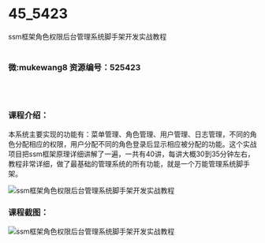 # 45_5423
ssm框架角色权限后台管理系统脚手架开发实战教程
<br/></br>
<h3>微:mukewang8 资源编号：525423</h3>
<br/></br>
<h3>课程介绍：</h3>
<p>本系统主要实现的功能有：菜单管理、角色管理、用户管理、日志管理，不同的角色分配相应的权限，用户分配不同的角色登录后显示相应被分配的功能。这个实战项目把ssm框架原理详细讲解了一遍，一共有40讲，每讲大概30到35分钟左右，教程非常详细，做了最基础的管理系统的所有功能，就是一个万能管理系统脚手架。</p>
<p><img src="https://www.ko996.com/wp-content/uploads/img/2019/06/1-72-300x219.png" alt="ssm框架角色权限后台管理系统脚手架开发实战教程"></p>
<h3>课程截图：</h3>
<p><img src="https://www.ko996.com/wp-content/uploads/img/2019/06/2-74.png" alt="ssm框架角色权限后台管理系统脚手架开发实战教程"></p>
<p>&nbsp;</p>
